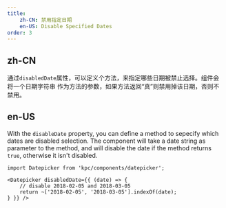 ```yaml
---
title: 
    zh-CN: 禁用指定日期
    en-US: Disable Specified Dates
order: 3
---
```


## zh-CN

通过`disabledDate`属性，可以定义个方法，来指定哪些日期被禁止选择。组件会将一个日期字符串
作为方法的参数，如果方法返回“真”则禁用掉该日期，否则不禁用。

## en-US

With the `disableDate` property, you can define a method to sepecify which dates are disabled selection. 
The component will take a date string as parameter to the method, and will disable the date if 
the method returns `true`, otherwise it isn't disabled.

```vdt
import Datepicker from 'kpc/components/datepicker';

<Datepicker disabledDate={{ (date) => {
    // disable 2018-02-05 and 2018-03-05
    return ~['2018-02-05', '2018-03-05'].indexOf(date);
} }} />
```
